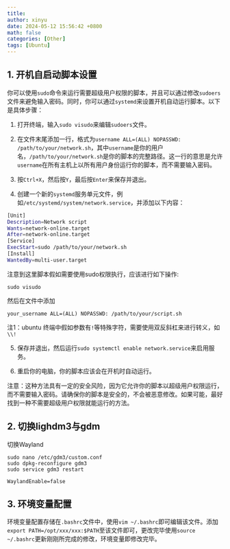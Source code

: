 ```yaml
---
title: 
author: xinyu
date: 2024-05-12 15:56:42 +0800
math: false
categories: [Other]
tags: [Ubuntu]
---
```


## 1. 开机自启动脚本设置

你可以使用`sudo`命令来运行需要超级用户权限的脚本，并且可以通过修改`sudoers`文件来避免输入密码。同时，你可以通过`systemd`来设置开机自动运行脚本。以下是具体步骤：

1. 打开终端，输入`sudo visudo`来编辑`sudoers`文件。

2. 在文件末尾添加一行，格式为`username ALL=(ALL) NOPASSWD: /path/to/your/network.sh`，其中`username`是你的用户名，`/path/to/your/network.sh`是你的脚本的完整路径。这一行的意思是允许`username`在所有主机上以所有用户身份运行你的脚本，而不需要输入密码。

3. 按`Ctrl+X`，然后按`Y`，最后按`Enter`来保存并退出。

4. 创建一个新的`systemd`服务单元文件，例如`/etc/systemd/system/network.service`，并添加以下内容：

```bash
[Unit]
Description=Network script
Wants=network-online.target
After=network-online.target
[Service]
ExecStart=sudo /path/to/your/network.sh
[Install]
WantedBy=multi-user.target
```

注意到这里脚本假如需要使用sudo权限执行，应该进行如下操作:

```shell
sudo visudo
```

然后在文件中添加

```shell
your_username ALL=(ALL) NOPASSWD: /path/to/your/script.sh
```

注1：ubuntu 终端中假如参数有`!`等特殊字符，需要使用双反斜杠来进行转义，如`\\!`

5. 保存并退出，然后运行`sudo systemctl enable network.service`来启用服务。

6. 重启你的电脑，你的脚本应该会在开机时自动运行。

注意：这种方法具有一定的安全风险，因为它允许你的脚本以超级用户权限运行，而不需要输入密码。请确保你的脚本是安全的，不会被恶意修改。如果可能，最好找到一种不需要超级用户权限就能运行的方法。

## 2. 切换lighdm3与gdm

切换Wayland

```shell
sudo nano /etc/gdm3/custom.conf
sudo dpkg-reconfigure gdm3
sudo service gdm3 restart
```

```tsconfig
WaylandEnable=false
```

## 3. 环境变量配置

环境变量配置存储在`.bashrc`文件中，使用`vim ~/.bashrc`即可编辑该文件。添加`export PATH=/opt/xxx/xxx:$PATH`至该文件即可，更改完毕使用`source ~/.bashrc`更新刚刚所完成的修改，环境变量即修改完毕。
